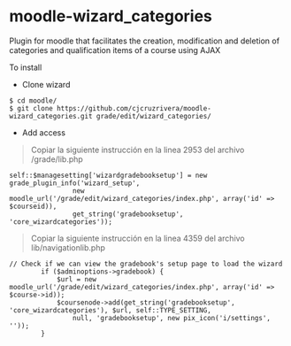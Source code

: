 # moodle-wizard_categories
Plugin for moodle that facilitates the creation, modification and deletion of categories and qualification items of a course using AJAX

To install
* Clone wizard
~~~
$ cd moodle/
$ git clone https://github.com/cjcruzrivera/moodle-wizard_categories.git grade/edit/wizard_categories/
~~~
* Add access
> Copiar la siguiente instrucción en la linea 2953 del archivo  
/grade/lib.php

~~~
self::$managesetting['wizardgradebooksetup'] = new grade_plugin_info('wizard_setup',
                new moodle_url('/grade/edit/wizard_categories/index.php', array('id' => $courseid)),
                get_string('gradebooksetup', 'core_wizardcategories'));
~~~

> Copiar la siguiente instrucción en la linea 4359 del archivo  
lib/navigationlib.php
~~~
// Check if we can view the gradebook's setup page to load the wizard
        if ($adminoptions->gradebook) {
            $url = new moodle_url('/grade/edit/wizard_categories/index.php', array('id' => $course->id));
            $coursenode->add(get_string('gradebooksetup', 'core_wizardcategories'), $url, self::TYPE_SETTING,
                null, 'gradebooksetup', new pix_icon('i/settings', ''));
        }
~~~